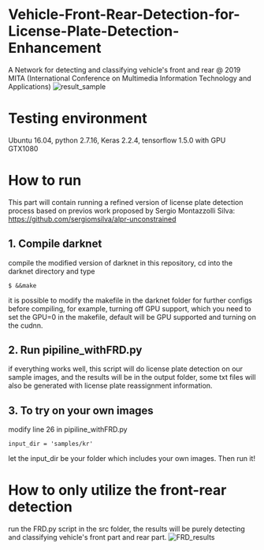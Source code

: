 # Vehicle-Front-Rear-Detection-for-License-Plate-Detection-Enhancement
A Network for detecting and classifying vehicle's front and rear @ 2019 MITA (International Conference on Multimedia Information Technology and Applications)
![result_sample](https://user-images.githubusercontent.com/21314064/61183160-11918780-a62d-11e9-9d20-8888df528094.jpg)

# Testing environment
Ubuntu 16.04, python 2.7.16, Keras 2.2.4, tensorflow 1.5.0 with GPU GTX1080

# How to run
This part will contain running a refined version of license plate detection process based on previos work proposed by Sergio Montazzolli Silva: https://github.com/sergiomsilva/alpr-unconstrained

## 1. Compile darknet
compile the modified version of darknet in this repository, cd into the darknet directory and type
```
$ &&make
```
it is possible to modify the makefile in the darknet folder for further configs before compiling, for example, turning off GPU support, which you need to set the GPU=0 in the makefile, default will be GPU supported and turning on the cudnn. 

## 2. Run pipiline_withFRD.py
if everything works well, this script will do license plate detection on our sample images, and the results will be in the output folder, some txt files will also be generated with license plate reassignment information.

## 3. To try on your own images
modify line 26 in pipiline_withFRD.py
```
input_dir = 'samples/kr'
```
let the input_dir be your folder which includes your own images. Then run it!

# How to only utilize the front-rear detection
run the FRD.py script in the src folder, the results will be purely detecting and classifying vehicle's front part and rear part.
![FRD_results](https://user-images.githubusercontent.com/21314064/61181337-a76ce880-a614-11e9-934d-abeb87dfe568.jpg)


